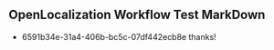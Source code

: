 ## OpenLocalization Workflow Test MarkDown
* 6591b34e-31a4-406b-bc5c-07df442ecb8e 
thanks!<!--HONumber=Mar16_HO3-->
